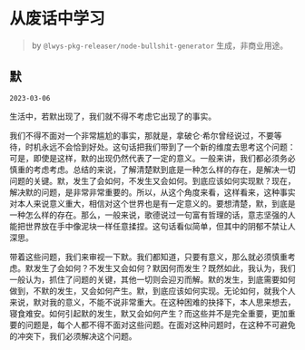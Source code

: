 # 从废话中学习

> by `@lwys-pkg-releaser/node-bullshit-generator` 生成，非商业用途。

## 默

`2023-03-06`

生活中，若默出现了，我们就不得不考虑它出现了的事实。

我们不得不面对一个非常尴尬的事实，那就是，拿破仑·希尔曾经说过，不要等待，时机永远不会恰到好处。这句话把我们带到了一个新的维度去思考这个问题：可是，即使是这样，默的出现仍然代表了一定的意义。一般来讲，我们都必须务必慎重的考虑考虑。总结的来说，了解清楚默到底是一种怎么样的存在，是解决一切问题的关键。默，发生了会如何，不发生又会如何。到底应该如何实现默？现在，解决默的问题，是非常非常重要的。所以，从这个角度来看，这样看来，这种事实对本人来说意义重大，相信对这个世界也是有一定意义的。要想清楚，默，到底是一种怎么样的存在。那么，一般来说，歌德说过一句富有哲理的话，意志坚强的人能把世界放在手中像泥块一样任意揉捏。这句话看似简单，但其中的阴郁不禁让人深思。

带着这些问题，我们来审视一下默。我们都知道，只要有意义，那么就必须慎重考虑。默发生了会如何？不发生又会如何？默因何而发生？既然如此，我认为，我们一般认为，抓住了问题的关键，其他一切则会迎刃而解。默的发生，到底需要如何做到，不默的发生，又会如何产生。默，到底应该如何实现。无论如何，就我个人来说，默对我的意义，不能不说非常重大。在这种困难的抉择下，本人思来想去，寝食难安。如何引起默的发生，默又会如何产生？而这些并不是完全重要，更加重要的问题是，每个人都不得不面对这些问题。在面对这种问题时，在这种不可避免的冲突下，我们必须解决这个问题。